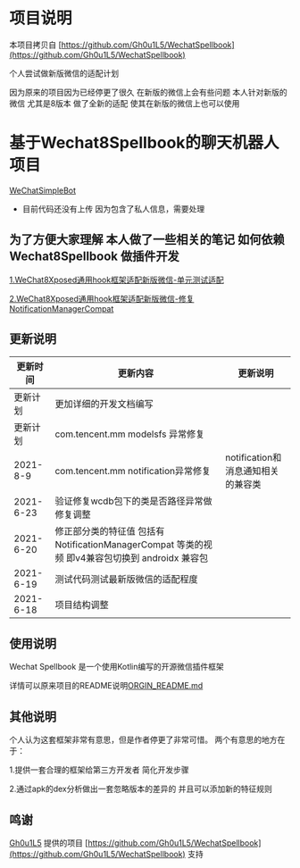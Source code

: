 # 项目说明

本项目拷贝自 [https://github.com/Gh0u1L5/WechatSpellbook](https://github.com/Gh0u1L5/WechatSpellbook)

个人尝试做新版微信的适配计划

因为原来的项目因为已经停更了很久 在新版的微信上会有些问题
本人针对新版的微信 尤其是8版本 做了全新的适配 使其在新版的微信上也可以使用


# 基于Wechat8Spellbook的聊天机器人项目

[WeChatSimpleBot](https://github.com/HuRuWo/WeChatSimpleBot)

- 目前代码还没有上传 因为包含了私人信息，需要处理

## 为了方便大家理解 本人做了一些相关的笔记 如何依赖 Wechat8Spellbook 做插件开发

[1.WeChat8Xposed通用hook框架适配新版微信-单元测试适配](https://www.huruwo.top/wechat8xposed%e9%80%9a%e7%94%a8hook%e6%a1%86%e6%9e%b6%e9%80%82%e9%85%8d%e6%96%b0%e7%89%88%e5%be%ae%e4%bf%a1-%e5%8d%95%e5%85%83%e6%b5%8b%e8%af%95%e9%80%82%e9%85%8d%e6%96%b0%e5%be%ae%e4%bf%a1/)

[2.WeChat8Xposed通用hook框架适配新版微信-修复NotificationManagerCompat](https://www.huruwo.top/wechat8xposed%e9%80%9a%e7%94%a8hook%e6%a1%86%e6%9e%b6%e9%80%82%e9%85%8d%e6%96%b0%e7%89%88%e5%be%ae%e4%bf%a1-%e4%bf%ae%e5%a4%8dnotificationmanagercompat%e9%80%82%e9%85%8d%e5%bc%82%e5%b8%b8/)


## 更新说明

|更新时间| 更新内容|更新说明|
|----|----| ----|
| 更新计划 | 更加详细的开发文档编写 ||
|更新计划|com.tencent.mm modelsfs 异常修复||
| 2021-8-9 | com.tencent.mm notification异常修复 |notification和消息通知相关的兼容类|
|2021-6-23 | 验证修复wcdb包下的类是否路径异常做修复调整||
|2021-6-20 | 修正部分类的特征值 包括有 NotificationManagerCompat 等类的视频 即v4兼容包切换到 androidx 兼容包||
|2021-6-19  |测试代码测试最新版微信的适配程度||
|2021-6-18  |项目结构调整||


## 使用说明

Wechat Spellbook 是一个使用Kotlin编写的开源微信插件框架

详情可以原来项目的README说明[ORGIN_README.md](ORGIN_README.md)

## 其他说明

个人认为这套框架非常有意思，但是作者停更了非常可惜。
两个有意思的地方在于：

1.提供一套合理的框架给第三方开发者 简化开发步骤

2.通过apk的dex分析做出一套忽略版本的差异的 并且可以添加新的特征规则

## 鸣谢

[Gh0u1L5](https://github.com/Gh0u1L5) 
提供的项目
[https://github.com/Gh0u1L5/WechatSpellbook](https://github.com/Gh0u1L5/WechatSpellbook) 支持

